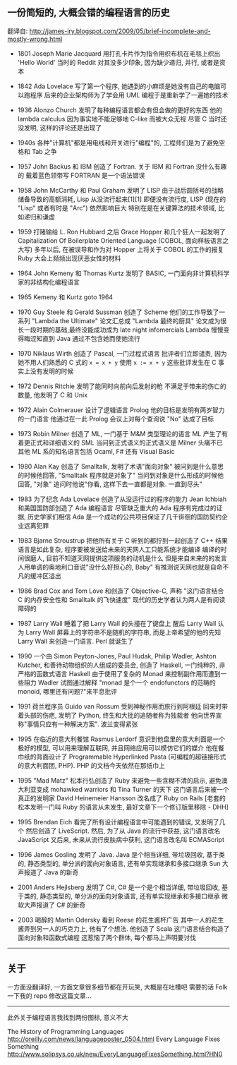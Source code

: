 
## 一份简短的, 大概会错的编程语言的历史

翻译自: http://james-iry.blogspot.com/2009/05/brief-incomplete-and-mostly-wrong.html

* 1801
Joseph Marie Jacquard 用打孔卡片作为指令用织布机在毛毯上织出 'Hello World'
当时的 Reddit 对其没多少印象, 因为缺少递归, 并行, 或者是资本

* 1842
Ada Lovelace 写了第一个程序, 她遇到的小麻烦是她没有自己的电脑可以跑程序
后来的企业架构师为了学会用 UML 编程于是重新学了一遍她的技术

* 1936
Alonzo Church 发明了每种编程语言都会有但会做的更好的东西
他的 lambda calculus 因为事实地不能足够地 C-like 而被大众无视
尽管 C 当时还没发明, 这样的评论还是出现了

* 1940s
各种"计算机"都是用电线和开关进行"编程"的, 工程师们是为了避免空格和 Tab 之争

* 1957
John Backus 和 IBM 创造了 Fortran. 关于 IBM 和 Fortran 没什么有趣的
戴着蓝色领带写 FORTRAN 是一个语法错误

* 1958
John McCarthy 和 Paul Graham 发明了 LISP
由于战后圆括号的战略储备导致的高额消耗, Lisp 从没流行起来[1][1]
即便没有流行度, LISP (现在的 "Lisp" 或者有时是 "Arc") 依然影响巨大
特别在是在关键算法的技术领域, 比如递归和谦虚

* 1959
打赌输给 L. Ron Hubbard 之后 Grace Hopper 和几个狂人一起发明了
Capitalization Of Boilerplate Oriented Language
(COBOL, 面向样板语言之大写)
多年以后, 在被误导和作为对 Hopper 上将关于 COBOL 的工作的报复
Ruby 大会上频频出现厌恶女性的材料

* 1964
John Kemeny 和 Thomas Kurtz 发明了 BASIC,
一门面向非计算机科学家的非结构化编程语言

* 1965
Kemeny 和 Kurtz goto 1964

* 1970
Guy Steele 和 Gerald Sussman 创造了 Scheme
他们的工作导致了一系列 "Lambda the Ultimate" 论文汇总成 "Lambda 最终的厨具"
论文成为很长一段时期的基础,最终没能成功成为 late night infomercials
Lambda 慢慢变得晦涩知直到 Java 通过不包含她而使她流行

* 1970
Niklaus Wirth 创造了 Pascal, 一门过程式语言
批评者们立即谴责, 因为她不用人们熟悉的 C 式的 `x = x + y` 使用 `x := x + y`
这些批评发生在 C 事实上没有发明的时候

* 1972
Dennis Ritchie 发明了能同时向前向后发射的枪
不满足于带来的伤亡的数量, 他发明了 C 和 Unix

* 1972
Alain Colmerauer 设计了逻辑语言 Prolog
他的目标是发明有两岁智力的一门语言
他通过在一此 Prolog 会议上对每个查询说 "No" 达成了目标

* 1973
Robin Milner 创造了 ML, 一门基于 M&M 类型理论的语言
ML 产生了有着更正式和详细语义的 SML
当问到正式语义的正式语义是 Milner 头痛不已
其他 ML 系的知名语言包括 Ocaml, F# 还有 Visual Basic

* 1980
Alan Kay 创造了 Smalltalk, 发明了术语"面向对象"
被问到是什么意思的时候他回答, "Smalltalk 程序就是对象了"
当问到对象是什么形成的时候他回答, "对象"
追问时他说"你看, 这样下去一直都是对象. 一直到尽头"

* 1983
为了纪念 Ada Lovelace 创造了从没运行过的程序的能力
Jean Ichbiah 和美国国防部创造了 Ada 编程语言
尽管缺乏重大的 Ada 程序有完成过的证据, 历史学家们相信
Ada 是一个成功的公共项目保证了几千徘徊的国防契约企业远离犯罪

* 1983
Bjarne Stroustrup 把他所有关于 C 听到的都拧到一起创造了 C++
结果语言是如此复杂, 程序要被发送给未来的天网人工只能系统才能编译
编译的时间很磨人, 目前不知道天网提供这项服务的动机是什么
但是来自未来的的发言人用单调的奥地利口音说"没什么好担心的, Baby"
有推测说天网也就是自命不凡的缓冲区溢出

* 1986
Brad Cox and Tom Love 和创造了 Objective-C, 声称
"这门语言结合 C 的内存安全性和 Smalltalk 的飞快速度"
现代的历史学者认为两人是有阅读障碍的

* 1987
Larry Wall 睡着了把 Larry Wall 的头撞在了键盘上
醒后 Larry Wall 认为 Larry Wall 屏幕上的字符串不是随机的字符串,
而是上帝希望的他的先知 Larry Wall 来创造一门语言. Perl 就诞生了

* 1990
一个由 Simon Peyton-Jones, Paul Hudak, Philip Wadler, Ashton Kutcher,
和善待动物组织的人组成的委员会, 创造了 Haskell, 一门纯粹的, 非严格的函数式语言
Haskell 由于使用了复杂的 Monad 来控制副作用而遭到一些阻力
Wadler 试图通过解释 "monad 是个一个 endofunctors 的范畴的 monoid,
哪里还有问题?"来平息批评

* 1991
荷兰程序员 Guido van Rossum 受到神秘作用而旅行到阿根廷
回来时带着头部的伤疤, 发明了 Python, 终生和大批的追随者称为独裁者
他向世界宣称"事情只应有一种解决方案". 波兰变得紧张

* 1995
在临近的意大利餐馆 Rasmus Lerdorf 意识到他盘里的意大利面是一个极好的模型,
可以用来理解互联网, 并且网络应用可以模仿它们的媒介
他在餐巾纸的背面设计了 Programmable Hyperlinked Pasta
(可编程的超链接形式的意大利面团, PHP). PHP 的文档今天依然在那纸巾上

* 1995
"Mad Matz" 松本行弘创造了 Ruby 来避免一些含糊不清的启示,
避免澳大利亚变成 mohawked warriors 和 Tina Turner 的天下
这门语言后来被一个真正的发明家 David Heinemeier Hansson 改名成了 Ruby on Rails
[老套的松本发明一门叫 Ruby 的语言从未发生, 最好文章下一个修订版里移除 - DHH]

* 1995
Brendan Eich 看完了所有设计编程语言中可能遇到的错误, 又发明了几个
然后创造了 LiveScript. 然后, 为了从 Java 的流行中获益, 这门语言改名 JavaScript
又后来, 未来从流行皮肤病中获利, 这门语言改名叫 ECMAScript

* 1996
James Gosling 发明了 Java. Java 是个相当详细, 带垃圾回收, 基于类的,
静态类型的, 单分派的面向对象语言, 还有单实现继承和多接口继承
Sun 大声报道了 Java 的新奇

* 2001
Anders Hejlsberg 发明了 C#, C# 是一个是个相当详细, 带垃圾回收, 基于类的,
静态类型的, 单分派的面向对象语言, 还有单实现继承和多接口继承
微软大声报道了 C# 的新奇

* 2003
喝醉的 Martin Odersky 看到 Reese 的花生酱杯广告
其中一人的花生酱弄到另一人的巧克力上, 他有了个想法. 他创造了 Scala
这门语言结合构造了面向对象和函数式编程
这惹恼了两个群体, 每个都马上声明要讨伐

------

## 关于

一方面没翻译好, 一方面文章很多细节都在开玩笑, 大概是在吐槽吧
需要的话 Folk 一下我的 repo 修改这篇文章...

------

此外关于编程语言我找到两份图标, 意义不大

The History of Programming Languages
http://oreilly.com/news/languageposter_0504.html
Every Language Fixes Something
http://www.solipsys.co.uk/new/EveryLanguageFixesSomething.html?HN0
